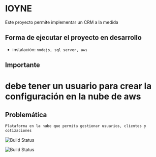 # IOYNE

Este proyecto permite implementar un CRM a la medida

## Forma de ejecutar el proyecto en desarrollo

- instalación: `nodejs, sql server, aws`



## Importante
# debe tener un usuario para crear la configuración en la nube de aws

## Problemática
````bash
Plataforma en la nube que permita gestionar usuarios, clientes y
cotizaciones
````
![Build Status](https://res.cloudinary.com/drqk6qzo7/image/upload/v1675483569/cotizacionesfecha1_mrj6kx.png)


![Build Status](https://res.cloudinary.com/drqk6qzo7/image/upload/v1675483570/cotizacionesfecha2_urjfo1.png)
